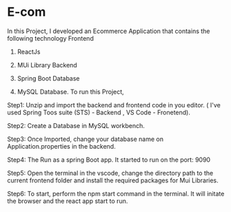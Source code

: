 # E-com
In this Project, I developed an Ecommerce Application that contains the following technology Frontend

 1. ReactJs
 2. MUi Library
Backend

 1. Spring Boot
Database

 1. MySQL Database.
To run this Project,

Step1: Unzip and import the backend and frontend code in you editor. ( I've used Spring Toos suite (STS) - Backend , VS Code - Fronetend).

Step2: Create a Database in MySQL workbench.

Step3: Once Imported, change your database name on Application.properties in the backend.

Step4: The Run as a spring Boot app. It started to run on the port: 9090

Step5: Open the terminal in the vscode, change the directory path to the current frontend folder and install the required packages for Mui Libraries.

Step6: To start, perform the npm start command in the terminal. It will initate the browser and the react app start to run.
